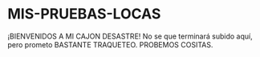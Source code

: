 # MIS-PRUEBAS-LOCAS
¡BIENVENIDOS A MI CAJON DESASTRE! No se que terminará subido aquí, pero prometo BASTANTE TRAQUETEO. PROBEMOS COSITAS.

